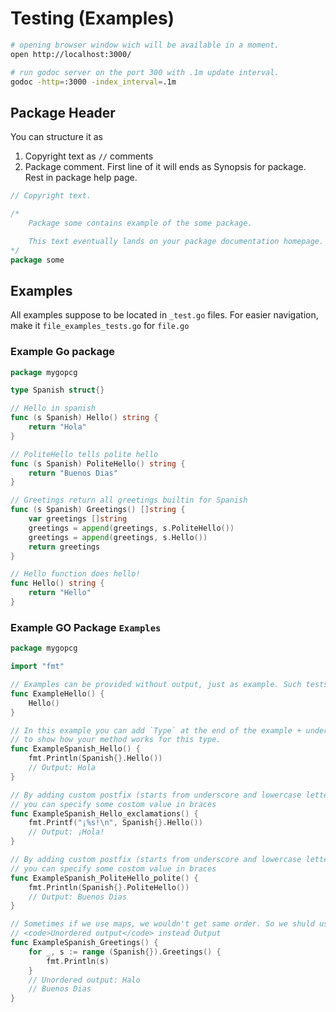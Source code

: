 
# Testing (Examples)

```bash
# opening browser window wich will be available in a moment.
open http://localhost:3000/

# run godoc server on the port 300 with .1m update interval.
godoc -http=:3000 -index_interval=.1m
```

## Package Header 

You can structure it as 

1. Copyright text as `//` comments
2. Package comment. First line of it will ends as Synopsis for package. Rest in package help page.

```go
// Copyright text.

/*
	Package some contains example of the some package.

	This text eventually lands on your package documentation homepage.
*/
package some
```

## Examples

All examples suppose to be located in `_test.go` files. For easier navigation, make it `file_examples_tests.go` for `file.go`

### Example Go package 

```go
package mygopcg

type Spanish struct{}

// Hello in spanish
func (s Spanish) Hello() string {
	return "Hola"
}

// PoliteHello tells polite hello
func (s Spanish) PoliteHello() string {
	return "Buenos Dias"
}

// Greetings return all greetings builtin for Spanish
func (s Spanish) Greetings() []string {
	var greetings []string
	greetings = append(greetings, s.PoliteHello())
	greetings = append(greetings, s.Hello())
	return greetings
}

// Hello function does hello!
func Hello() string {
	return "Hello"
}
```

### Example GO Package `Examples`

```go
package mygopcg

import "fmt"

// Examples can be provided without output, just as example. Such tests wouldn't run.
func ExampleHello() {
	Hello()
}

// In this example you can add `Type` at the end of the example + underscore and method name
// to show how your method works for this type.
func ExampleSpanish_Hello() {
	fmt.Println(Spanish{}.Hello())
	// Output: Hola
}

// By adding custom postfix (starts from underscore and lowercase letter)
// you can specify some costom value in braces
func ExampleSpanish_Hello_exclamations() {
	fmt.Printf("¡%s!\n", Spanish{}.Hello())
	// Output: ¡Hola!
}

// By adding custom postfix (starts from underscore and lowercase letter)
// you can specify some costom value in braces
func ExampleSpanish_PoliteHello_polite() {
	fmt.Println(Spanish{}.PoliteHello())
	// Output: Buenos Dias
}

// Sometimes if we use maps, we wouldn't get same order. So we shuld use
// <code>Unordered output</code> instead Output
func ExampleSpanish_Greetings() {
	for _, s := range (Spanish{}).Greetings() {
		fmt.Println(s)
	}
	// Unordered output: Halo
	// Buenos Dias
}
```
